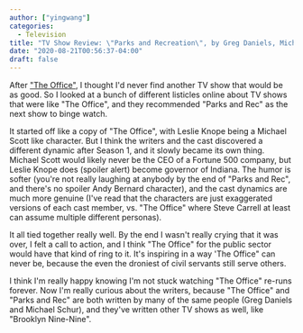 ```yaml
---
author: ["yingwang"]
categories:
  - Television
title: "TV Show Review: \"Parks and Recreation\", by Greg Daniels, Michael Schur et. al"
date: "2020-08-21T00:56:37-04:00"
draft: false
---
```


After ["The Office"](/posts/2020/07/26/the_office), I thought I'd never find
another TV show that would be as good. So I looked at a bunch of different
listicles online about TV shows that were like "The Office", and they
recommended "Parks and Rec" as the next show to binge watch.

It started off like a copy of "The Office", with Leslie Knope being a Michael
Scott like character. But I think the writers and the cast discovered a
different dynamic after Season 1, and it slowly became its own thing. Michael
Scott would likely never be the CEO of a Fortune 500 company, but Leslie Knope
does (spoiler alert) become governor of Indiana. The humor is softer (you're not
really laughing at anybody by the end of "Parks and Rec", and there's no spoiler
Andy Bernard character), and the cast dynamics are much more genuine (I've read
that the characters are just exaggerated versions of each cast member, vs. "The
Office" where Steve Carrell at least can assume multiple different personas).

It all tied together really well. By the end I wasn't really crying that it was
over, I felt a call to action, and I think "The Office" for the public sector
would have that kind of ring to it. It's inspiring in a way 'The Office" can
never be, because the even the droniest of civil servants still serve others.

I think I'm really happy knowing I'm not stuck watching "The Office" re-runs
forever. Now I'm really curious about the writers, because "The Office" and
"Parks and Rec" are both written by many of the same people (Greg Daniels and
Michael Schur), and they've written other TV shows as well, like "Brooklyn
Nine-Nine".
